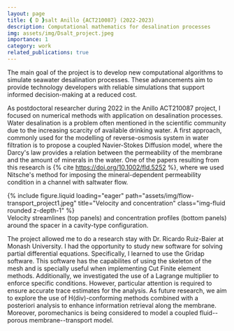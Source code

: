 ```yaml
---
layout: page
title: { D }salt Anillo {ACT210087} (2022-2023)
description: Computational mathematics for desalination processes 
img: assets/img/Dsalt_project.jpeg
importance: 1
category: work
related_publications: true
---
```

The main goal of the project is to develop new computational algorithms to simulate seawater desalination processes. These advancements aim to provide technology developers with reliable simulations that support informed decision-making at a reduced cost.

As postdoctoral researcher during 2022 in the Anillo ACT210087 project, I focused on numerical methods with application on desalination processes. Water desalination is  a problem often mentioned in the scientific community due to the increasing scarcity of available drinking water. A first approach, commonly used for the modelling of reverse-osmosis system in water filtration is to propose a coupled Navier-Stokes Diffusion model, where the Darcy's law provides a relation between the permeability of the membrane and the amount of minerals in the water. One of the papers resulting from this research is {% cite https://doi.org/10.1002/fld.5252 %}, where we used Nitsche's method for imposing the mineral-dependent permeability condition in a channel with saltwater flow. 
<div class="row">
    <div class="col-sm mt-3 mt-md-0">
        {% include figure.liquid loading="eager" path="assets/img/flow-transport_project1.jpeg" title="Velocity and concentration" class="img-fluid rounded z-depth-1" %}
    </div>
</div>
<div class="caption">
    Velocity streamlines (top panels) and concentration profiles (bottom panels) around the spacer in a cavity-type configuration.
</div>

The project allowed me to do a research stay with Dr. Ricardo Ruiz-Baier at Monash University. I had the opportunity to study new software for solving partial differential equations. Specifically, I learned to use the Gridap software. This software has the capabilites of using the skeleton of the mesh and is specially useful when implementing Cut Finite element methods. Additionally, we investigated the use of a Lagrange multiplier to enforce specific conditions. However, particular attention is required to ensure accurate trace estimates for the analysis. As future research, we aim to explore the use of H(div)-conforming methods combined with a posteriori analysis to enhance information retrieval along the membrane. Moreover, poromechanics is being considered to model a coupled fluid--porous membrane--transport model.
